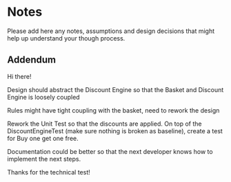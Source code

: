 # Notes

Please add here any notes, assumptions and design decisions that might help up understand your though process.

## Addendum

Hi there!

Design should abstract the Discount Engine so that the Basket and Discount Engine is loosely coupled

Rules might have tight coupling with the basket, need to rework the design

Rework the Unit Test so that the discounts are applied.  On top of the DiscountEngineTest (make sure nothing is broken as baseline), create a test for Buy one get one free.

Documentation could be better so that the next developer knows how to implement the next steps.

Thanks for the technical test!